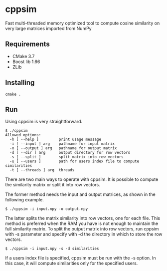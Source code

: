 # cppsim
Fast multi-threaded memory optimized tool to compute cosine similarity on very large matrices imported from NumPy

## Requirements

* CMake 3.7
* Boost lib 1.66
* ZLib

## Installing

```
cmake .
```

## Run

Using cppsim is very straightforward.

```
$ ./cppsim 
Allowed options:
  -h [ --help ]         print usage message
  -i [ --input ] arg    pathname for input matrix
  -o [ --output ] arg   pathname for output matrix
  -d [ --dir ] arg      output directory for row vectors
  -s [ --split ]        split matrix into row vectors
  -u [ --users ]        path for users index file to compute similarities
  -t [ --threads ] arg  threads
```

There are two main ways to operate with cppsim.
It is possible to compute the similarity matrix or split it into row vectors.

The former method needs the input and output matrices, as shown in the following example.

```
$ ./cppsim -i input.npy -o output.npy
```

The latter splits the matrix similarity into row vectors, one for each file. This method is preferred when the RAM you have is not enough to maintain the full similarity matrix. To split the output matrix into row vectors, run cppsim with -s parameter and specify with -d the directory in which to store the row vectors. 

```
$ ./cppsim -i input.npy -s -d similarities 
```

If a users index file is specified, cppsim must be run with the -s option. In this case, it will compute similarities only for the specified users.